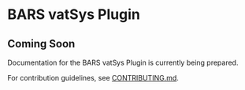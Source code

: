 # BARS vatSys Plugin

## Coming Soon

Documentation for the BARS vatSys Plugin is currently being prepared.

For contribution guidelines, see [CONTRIBUTING.md](CONTRIBUTING.md).
